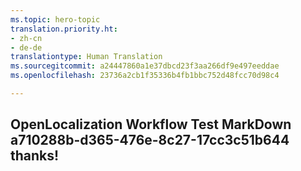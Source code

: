 ```yaml
---
ms.topic: hero-topic
translation.priority.ht:
- zh-cn
- de-de
translationtype: Human Translation
ms.sourcegitcommit: a24447860a1e37dbcd23f3aa266df9e497eeddae
ms.openlocfilehash: 23736a2cb1f35336b4fb1bbc752d48fcc70d98c4

---
```

## OpenLocalization Workflow Test MarkDown a710288b-d365-476e-8c27-17cc3c51b644 thanks!



<!--HONumber=Jul16_HO4-->


